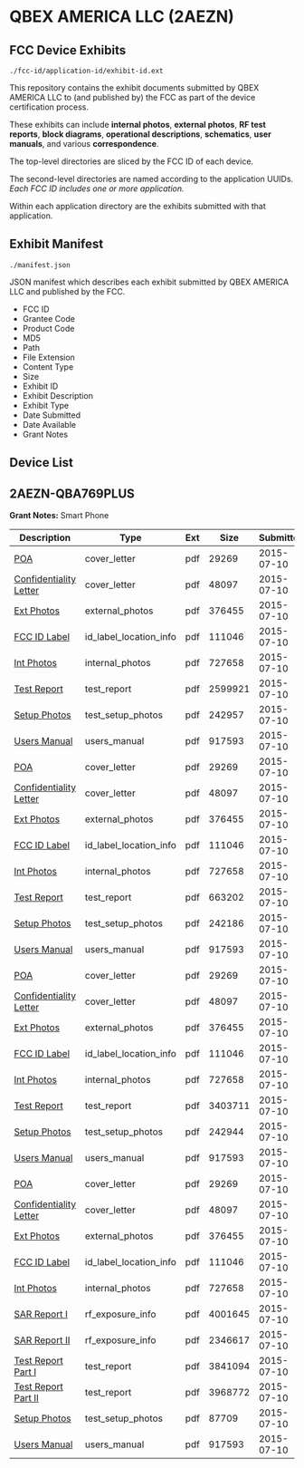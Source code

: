 # QBEX AMERICA LLC (2AEZN)
## FCC Device Exhibits

```
./fcc-id/application-id/exhibit-id.ext
```

This repository contains the exhibit documents submitted by QBEX AMERICA LLC to (and published by) the FCC as part of the device certification process.

These exhibits can include **internal photos**, **external photos**, **RF test reports**, **block diagrams**, **operational descriptions**, **schematics**, **user manuals**, and various **correspondence**.

The top-level directories are sliced by the FCC ID of each device.

The second-level directories are named according to the application UUIDs. *Each FCC ID includes one or more application.*

Within each application directory are the exhibits submitted with that application. 

## Exhibit Manifest

```
./manifest.json
```

JSON manifest which describes each exhibit submitted by QBEX AMERICA LLC and published by the FCC.

- FCC ID
- Grantee Code
- Product Code
- MD5
- Path
- File Extension
- Content Type
- Size
- Exhibit ID
- Exhibit Description
- Exhibit Type
- Date Submitted
- Date Available
- Grant Notes

## Device List
## 2AEZN-QBA769PLUS
**Grant Notes:** Smart Phone

| Description | Type | Ext | Size | Submitted | Available |
| ----------- | ---- | --- | ---- | --------- | --------- |
| [POA](2AEZN-QBA769PLUS/dc4db93181c683e36b67794e73418023/2675186.pdf) | cover_letter | pdf | 29269 | 2015-07-10 | 2015-07-10 |
| [Confidentiality Letter](2AEZN-QBA769PLUS/dc4db93181c683e36b67794e73418023/2675187.pdf) | cover_letter | pdf | 48097 | 2015-07-10 | 2015-07-10 |
| [Ext Photos](2AEZN-QBA769PLUS/dc4db93181c683e36b67794e73418023/2675189.pdf) | external_photos | pdf | 376455 | 2015-07-10 | 2015-07-10 |
| [FCC ID Label](2AEZN-QBA769PLUS/dc4db93181c683e36b67794e73418023/2675190.pdf) | id_label_location_info | pdf | 111046 | 2015-07-10 | 2015-07-10 |
| [Int Photos](2AEZN-QBA769PLUS/dc4db93181c683e36b67794e73418023/2675191.pdf) | internal_photos | pdf | 727658 | 2015-07-10 | 2015-07-10 |
| [Test Report](2AEZN-QBA769PLUS/dc4db93181c683e36b67794e73418023/2675234.pdf) | test_report | pdf | 2599921 | 2015-07-10 | 2015-07-10 |
| [Setup Photos](2AEZN-QBA769PLUS/dc4db93181c683e36b67794e73418023/2675235.pdf) | test_setup_photos | pdf | 242957 | 2015-07-10 | 2015-07-10 |
| [Users Manual](2AEZN-QBA769PLUS/dc4db93181c683e36b67794e73418023/2675196.pdf) | users_manual | pdf | 917593 | 2015-07-10 | 2015-07-10 |
| [POA](2AEZN-QBA769PLUS/101db6864c1a7d1eb8e8f881cd30d455/2675186.pdf) | cover_letter | pdf | 29269 | 2015-07-10 | 2015-07-10 |
| [Confidentiality Letter](2AEZN-QBA769PLUS/101db6864c1a7d1eb8e8f881cd30d455/2675187.pdf) | cover_letter | pdf | 48097 | 2015-07-10 | 2015-07-10 |
| [Ext Photos](2AEZN-QBA769PLUS/101db6864c1a7d1eb8e8f881cd30d455/2675189.pdf) | external_photos | pdf | 376455 | 2015-07-10 | 2015-07-10 |
| [FCC ID Label](2AEZN-QBA769PLUS/101db6864c1a7d1eb8e8f881cd30d455/2675190.pdf) | id_label_location_info | pdf | 111046 | 2015-07-10 | 2015-07-10 |
| [Int Photos](2AEZN-QBA769PLUS/101db6864c1a7d1eb8e8f881cd30d455/2675191.pdf) | internal_photos | pdf | 727658 | 2015-07-10 | 2015-07-10 |
| [Test Report](2AEZN-QBA769PLUS/101db6864c1a7d1eb8e8f881cd30d455/2675194.pdf) | test_report | pdf | 663202 | 2015-07-10 | 2015-07-10 |
| [Setup Photos](2AEZN-QBA769PLUS/101db6864c1a7d1eb8e8f881cd30d455/2675195.pdf) | test_setup_photos | pdf | 242186 | 2015-07-10 | 2015-07-10 |
| [Users Manual](2AEZN-QBA769PLUS/101db6864c1a7d1eb8e8f881cd30d455/2675196.pdf) | users_manual | pdf | 917593 | 2015-07-10 | 2015-07-10 |
| [POA](2AEZN-QBA769PLUS/3ca7b2184bb17d9994c5bb798401a544/2675186.pdf) | cover_letter | pdf | 29269 | 2015-07-10 | 2015-07-10 |
| [Confidentiality Letter](2AEZN-QBA769PLUS/3ca7b2184bb17d9994c5bb798401a544/2675187.pdf) | cover_letter | pdf | 48097 | 2015-07-10 | 2015-07-10 |
| [Ext Photos](2AEZN-QBA769PLUS/3ca7b2184bb17d9994c5bb798401a544/2675189.pdf) | external_photos | pdf | 376455 | 2015-07-10 | 2015-07-10 |
| [FCC ID Label](2AEZN-QBA769PLUS/3ca7b2184bb17d9994c5bb798401a544/2675190.pdf) | id_label_location_info | pdf | 111046 | 2015-07-10 | 2015-07-10 |
| [Int Photos](2AEZN-QBA769PLUS/3ca7b2184bb17d9994c5bb798401a544/2675191.pdf) | internal_photos | pdf | 727658 | 2015-07-10 | 2015-07-10 |
| [Test Report](2AEZN-QBA769PLUS/3ca7b2184bb17d9994c5bb798401a544/2675208.pdf) | test_report | pdf | 3403711 | 2015-07-10 | 2015-07-10 |
| [Setup Photos](2AEZN-QBA769PLUS/3ca7b2184bb17d9994c5bb798401a544/2675209.pdf) | test_setup_photos | pdf | 242944 | 2015-07-10 | 2015-07-10 |
| [Users Manual](2AEZN-QBA769PLUS/3ca7b2184bb17d9994c5bb798401a544/2675196.pdf) | users_manual | pdf | 917593 | 2015-07-10 | 2015-07-10 |
| [POA](2AEZN-QBA769PLUS/1e0a13cf9a239e22df69ad19ac8333c4/2675186.pdf) | cover_letter | pdf | 29269 | 2015-07-10 | 2015-07-10 |
| [Confidentiality Letter](2AEZN-QBA769PLUS/1e0a13cf9a239e22df69ad19ac8333c4/2675187.pdf) | cover_letter | pdf | 48097 | 2015-07-10 | 2015-07-10 |
| [Ext Photos](2AEZN-QBA769PLUS/1e0a13cf9a239e22df69ad19ac8333c4/2675189.pdf) | external_photos | pdf | 376455 | 2015-07-10 | 2015-07-10 |
| [FCC ID Label](2AEZN-QBA769PLUS/1e0a13cf9a239e22df69ad19ac8333c4/2675190.pdf) | id_label_location_info | pdf | 111046 | 2015-07-10 | 2015-07-10 |
| [Int Photos](2AEZN-QBA769PLUS/1e0a13cf9a239e22df69ad19ac8333c4/2675191.pdf) | internal_photos | pdf | 727658 | 2015-07-10 | 2015-07-10 |
| [SAR Report I](2AEZN-QBA769PLUS/1e0a13cf9a239e22df69ad19ac8333c4/2675271.pdf) | rf_exposure_info | pdf | 4001645 | 2015-07-10 | 2015-07-10 |
| [SAR Report II](2AEZN-QBA769PLUS/1e0a13cf9a239e22df69ad19ac8333c4/2675272.pdf) | rf_exposure_info | pdf | 2346617 | 2015-07-10 | 2015-07-10 |
| [Test Report Part I](2AEZN-QBA769PLUS/1e0a13cf9a239e22df69ad19ac8333c4/2675288.pdf) | test_report | pdf | 3841094 | 2015-07-10 | 2015-07-10 |
| [Test Report Part II](2AEZN-QBA769PLUS/1e0a13cf9a239e22df69ad19ac8333c4/2675289.pdf) | test_report | pdf | 3968772 | 2015-07-10 | 2015-07-10 |
| [Setup Photos](2AEZN-QBA769PLUS/1e0a13cf9a239e22df69ad19ac8333c4/2675274.pdf) | test_setup_photos | pdf | 87709 | 2015-07-10 | 2015-07-10 |
| [Users Manual](2AEZN-QBA769PLUS/1e0a13cf9a239e22df69ad19ac8333c4/2675196.pdf) | users_manual | pdf | 917593 | 2015-07-10 | 2015-07-10 |
